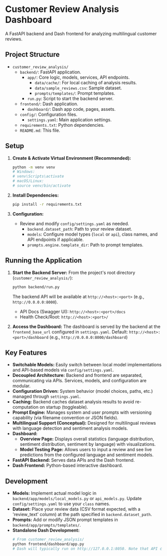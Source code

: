 # Customer Review Analysis Dashboard

A FastAPI backend and Dash frontend for analyzing multilingual customer reviews.

## Project Structure

- `customer_review_analysis/`
  - `backend/`: FastAPI application.
    - `app/`: Core logic, models, services, API endpoints.
      - `data/cache/`: For local caching of analysis results.
      - `data/sample_reviews.csv`: Sample dataset.
      - `prompts/templates/`: Prompt templates.
    - `run.py`: Script to start the backend server.
  - `frontend/`: Dash application.
    - `dashboard/`: Dash app code, pages, assets.
  - `config/`: Configuration files.
    - `settings.yaml`: Main application settings.
  - `requirements.txt`: Python dependencies.
  - `README.md`: This file.

## Setup

1.  **Create & Activate Virtual Environment (Recommended):**
    ```bash
    python -m venv venv
    # Windows:
    # venv\Scripts\activate
    # macOS/Linux:
    # source venv/bin/activate
    ```

2.  **Install Dependencies:**
    ```bash
    pip install -r requirements.txt
    ```

3.  **Configuration:**
    - Review and modify `config/settings.yaml` as needed.
      - `backend.dataset_path`: Path to your review dataset.
      - `models`: Configure model types (`local` or `api`), class names, and API endpoints if applicable.
      - `prompts.engine.template_dir`: Path to prompt templates.

## Running the Application

1.  **Start the Backend Server:**
    From the project's root directory (`customer_review_analysis/`):
    ```bash
    python backend/run.py
    ```
    The backend API will be available at `http://<host>:<port>` (e.g., `http://0.0.0.0:8000`).
    - API Docs (Swagger UI): `http://<host>:<port>/docs`
    - Health Check/Root: `http://<host>:<port>/`

2.  **Access the Dashboard:**
    The dashboard is served by the backend at the `frontend_base_url` configured in `settings.yaml`.
    Default: `http://<host>:<port>/dashboard` (e.g., `http://0.0.0.0:8000/dashboard`)

## Key Features

- **Switchable Models:** Easily switch between local model implementations and API-based models via `config/settings.yaml`.
- **Decoupled Architecture:** Backend and frontend are separated, communicating via APIs. Services, models, and configuration are modular.
- **Configuration Driven:** System behavior (model choices, paths, etc.) managed through `settings.yaml`.
- **Caching:** Backend caches dataset analysis results to avoid re-computation on startup (toggleable).
- **Prompt Engine:** Manages system and user prompts with versioning capability (via filename convention or JSON fields).
- **Multilingual Support (Conceptual):** Designed for multilingual reviews with language detection and sentiment analysis models.
- **Dashboard:**
  - **Overview Page:** Displays overall statistics (language distribution, sentiment distribution, sentiment by language) with visualizations.
  - **Model Testing Page:** Allows users to input a review and see live predictions from the configured language and sentiment models.
- **FastAPI Backend:** Serves data APIs and the Dash frontend.
- **Dash Frontend:** Python-based interactive dashboard.

## Development

- **Models:** Implement actual model logic in `backend/app/models/local_models.py` or `api_models.py`. Update `config/settings.yaml` to use your `class` names.
- **Dataset:** Place your review data (CSV format expected, with a 'review_text' column) at the path specified in `backend.dataset_path`.
- **Prompts:** Add or modify JSON prompt templates in `backend/app/prompts/templates/`.
- **Standalone Dash Development:**
  ```bash
  # From customer_review_analysis/
  python frontend/dashboard/app.py
  # Dash will typically run on http://127.0.0.1:8050. Note that API calls will target the URL configured in frontend/dashboard/pages/*.py (defaulting to http://127.0.0.1:8000/api/v1), so the backend should also be running.
